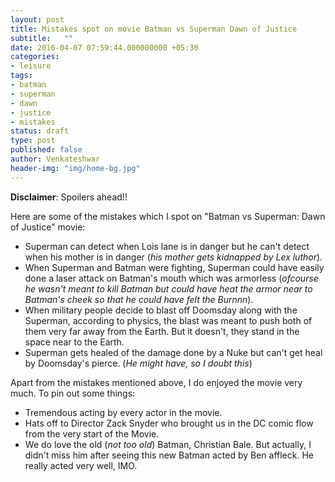 ```yaml
---
layout: post
title: Mistakes spot on movie Batman vs Superman Dawn of Justice
subtitle:   ""
date: 2016-04-07 07:59:44.000000000 +05:30
categories:
- leisure
tags:
- batman
- superman
- dawn
- justice
- mistakes
status: draft
type: post
published: false
author: Venkateshwar
header-img: "img/home-bg.jpg"
---
```



**Disclaimer**: Spoilers ahead!!

Here are some of the mistakes which I spot on "Batman vs Superman: Dawn of Justice" movie:

- Superman can detect when Lois lane is in danger but he can't detect when his mother is in danger (_his mother gets kidnapped by Lex luthor_).
- When Superman and Batman were fighting, Superman could have easily done a laser attack on Batman's mouth which was armorless (_ofcourse he wasn't meant to kill Batman but could have heat the armor near to Batman's cheek so that he could have felt the Burnnn_).
- When military people decide to blast off Doomsday along with the Superman, according to physics, the blast was meant to push both of them very far away from the Earth. But it doesn't, they stand in the space near to the Earth.
- Superman gets healed of the damage done by a Nuke but can't get heal by Doomsday's pierce. (_He might have, so I doubt this_)

Apart from the mistakes mentioned above, I do enjoyed the movie very much. To pin out some things:

- Tremendous acting by every actor in the movie.
- Hats off to Director Zack Snyder who brought us in the DC comic flow from the very start of the Movie.
- We do love the old (_not too old_) Batman, Christian Bale. But actually, I didn't miss him after seeing this new Batman acted by Ben affleck. He really acted very well, IMO.

